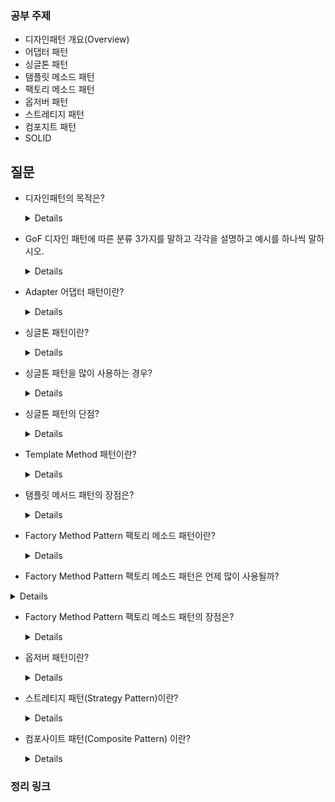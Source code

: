 ### 공부 주제

- 디자인패턴 개요(Overview)
- 어댑터 패턴
- 싱글톤 패턴
- 탬플릿 메소드 패턴
- 팩토리 메소드 패턴
- 옵저버 패턴
- 스트레티지 패턴
- 컴포지트 패턴
- SOLID

## 질문

- 디자인패턴의 목적은?
    <details>
    SW재사용성, 호환성, 유지보수성을 보장
    </details>

- GoF 디자인 패턴에 따른 분류 3가지를 말하고 각각을 설명하고 예시를 하나씩 말하시오.

    <details>
    
   - 생성패턴
       - 객체의 생성방식 결정
       - 생성 패턴에 속하는 패턴들은 객체를 생성, 합성하는 방법이나 객체의 표현 방법을 시스템과 분리해줍니다.
       - 생성 패턴은 시스템이 상속(inheritance) 보다 복합(composite) 방법을 사용하는 방향으로 진화되어 가면서 더 중요해지고 있습니다.
       - 싱글톤, 빌더, 프로토타입, 팩토리 메소드 패턴 등

   - 구조패턴
       - 객체간의 관계를 조직, 작은 클래스들을 상속과 합성을 이용하여 더 큰 클래스를 생성하는 방법을 제공하는 패턴
       - 구조 패턴의 중요한 포인트는 인터페이스나 구현을 복합하는 것이 아니라 객체를 합성하는 방법을 제공한다는 것입니다. 
       - 이는 컴파일 단계에서가 아닌 런타임 단계에서 복합 방법이나 대상을 변경할 수 있다는 점에서 유연성을 갖습니다.(구조패턴의 장점)
       - Adapter, Proxy, Composite 등

   - 행위패턴
       - 객체의 행위를 조직, 관리, 연합
       - Iterator, Interpreter, Template Method, Command, Strategy 등
    </details>


- Adapter 어댑터 패턴이란?

    <details>
    클래스의 인터페이스를 사용자가 기대하는 인터페이스 형태로 변환시키는 패턴, <br>
    중간에서 변환 역할을 해주는 클래스 -> 어댑터 패턴

    </details>

- 싱글톤 패턴이란?

    <details>
    싱글톤 패턴은 '하나'의 인스턴스만 생성하여 사용하는 디자인 패턴

    </details>

- 싱글톤 패턴을 많이 사용하는 경우?

    <details>
    주로 공통된 객체를 여러개 생성해서 사용해야하는 상황 <br>
    - 데이터베이스에서 커넥션풀, 스레드풀, 캐시, 로그 기록 객체 등
    </details>

- 싱글톤 패턴의 단점?
    <details>
    
    1. 개방-폐쇄 원칙에 위배된다. 하나의 객체가 많은 일을 하게 되어 클래스들간의 결합도가 높아진다. <br>
    2. 또한, 멀티 스레드 환경에서 동기화 처리를 하지 않았을 때, 인스턴스가 2개가 생성되는 문제도 발생할 수 있다.<br>
    -> 따라서 반드시 필요한 상황 아니면 지양하는 것이 좋음
    </details>

- Template Method 패턴이란?
    <details>
    어떤 작업을 처리하는 일부분을 서브 클래스로 캡슐화해 <br>
  전체 일을 수행하는 구조는 바꾸지 않으면서 특정 단계에서 수행하는 내역을 바꾸는 패턴
    </details>

- 탬플릿 메서드 패턴의 장점은?

    <details>
    
    - 전체적으로는 동일하면서 부분적으로는 다른 구문으로 구성된 메서드의 코드 중복을 최소화 할 때 유용하다.<br>
    - 다른 관점에서 보면 동일한 기능을 상위 클래스에서 정의하면서 확장/변화가 필요한 부분만 서브 클래스에서 구현할 수 있도록 한다.<br>
    - 예를 들어, 전체적인 알고리즘은 상위 클래스에서 구현하면서 다른 부분은 하위 클래스에서 구현할 수 있도록 함으로써 전체적인 알고리즘 코드를 재사용하는 데 유용하도록 한다.

    </details>


- Factory Method Pattern 팩토리 메소드 패턴이란?

    <details>

        - 여러 개의 서브 클래스를 가진 슈퍼 클래스가 있을 때 인풋에 따라 하나의 자식 클래스의 인스턴스를 리턴해주는 방식
        - 객체 생성 처리를 서브 클래스로 분리 해 처리하도록 캡슐화하는 패턴

    </details>

- Factory Method Pattern 팩토리 메소드 패턴은 언제 많이 사용될까?

<details>
    
    - 어떤 클래스가 자신이 생성해야 하는 객체의 클래스를 예측할 수 없을 때
    - 생성할 객체를 기술하는 책임을 자신의 서브클래스가 지정했으면 할 때
    
</details>


- Factory Method Pattern 팩토리 메소드 패턴의 장점은?

    <details>

        - 코드로부터 서브 클래스의 인스턴스화를 제거하여 서로간의 종속성을 낮추고 결합도를 느슨하게 하며 확장을 쉽게합니다.
        - 클라이언트와 구현 객체들 사이에 추상화를 제공합니다. 

    </details>
  
- 옵저버 패턴이란?

    <details>

        - 한 객체의 상태 변화에 따라 다른 객체의 상태도 연동되도록 일대다 객체 의존 관계를 구성 하는 패턴
        - 데이터의 변경이 발생했을 경우 상대 클래스나 객체에 의존하지 않으면서 데이터 변경을 통보하고자 할 때 유용하다.

    </details>
    
- 스트레티지 패턴(Strategy Pattern)이란?

    <details>

        - 어떤 동작을 하는 로직을 정의하고, 이것들을 하나로 묶어(캡슐화) 관리하는 패턴
        - 행위를 클래스로 캡슐화해 동적으로 행위를 자유롭게 바꿀 수 있게 해주는 패턴

    </details>
    
- 컴포사이트 패턴(Composite Pattern) 이란?

    <details>
    
        - 여러 개의 객체들로 구성된 복합 객체와 단일 객체를 클라이언트에서 구별 없이 다루게 해주는 패턴
        - 즉, 전체-부분의 관계(Ex. Directory-File)를 갖는 객체들 사이의 관계를 정의할 때 유용하다.
        - 또한 클라이언트는 전체와 부분을 구분하지 않고 동일한 인터페이스 를 사용할 수 있다.
    
    </details>


### 정리 링크
